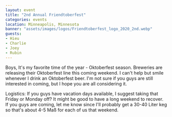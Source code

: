 ```yaml
---
layout: event
title: "2nd Annual Friendtoberfest"
categories: events
location: Minneapolis, Minnesota
banner: "assets/images/logos/Friendtoberfest_logo_2020_2nd.webp"
guests:
- Hieu
- Charlie
- Joey
- Rubin
---
```


Boys, It's my favorite time of the year - Oktoberfest season. Breweries are releasing their Oktoberfest line this coming weekend. I can't help but smile whenever I drink an Oktoberfest beer. I'm not sure if you guys are still interested in coming, but I hope you are all considering it.

Logistics: If you guys have vacation days available, I suggest taking that Friday or Monday off? It might be good to have a long weekend to recover. If you guys are coming, let me know since I'll probably get a 30-40 Liter keg so that's about 4-5 Maß for each of us that weekend.
